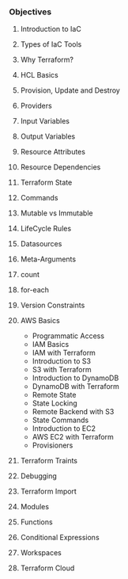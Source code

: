 ### Objectives

1. Introduction to IaC
2. Types of IaC Tools
3. Why Terraform?
4. HCL Basics
5. Provision, Update and Destroy
6. Providers
7. Input Variables
8. Output Variables
9. Resource Attributes
10. Resource Dependencies

11. Terraform State
12. Commands
13. Mutable vs Immutable
14. LifeCycle Rules
15. Datasources
16. Meta-Arguments
17. count
18. for-each
19. Version Constraints

20. AWS Basics
    - Programmatic Access
    - IAM Basics
    - IAM with Terraform
    - Introduction to S3
    - S3 with Terraform
    - Introduction to DynamoDB
    - DynamoDB with Terraform
    - Remote State
    - State Locking
    - Remote Backend with S3
    - State Commands
    - Introduction to EC2
    - AWS EC2 with Terraform
    - Provisioners

21. Terraform Traints
22. Debugging
23. Terraform Import
24. Modules
25. Functions
26. Conditional Expressions
27. Workspaces
28. Terraform Cloud